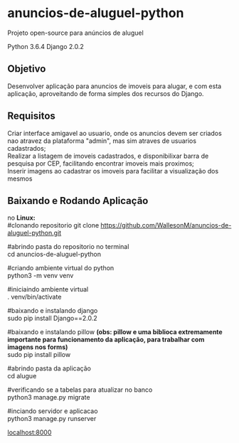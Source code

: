 # anuncios-de-aluguel-python
Projeto open-source para anúncios de aluguel

Python 3.6.4 Django 2.0.2


<h2>Objetivo</h2>
Desenvolver aplicação para anuncios de imoveis para alugar, e com esta aplicação, aproveitando de forma simples dos recursos do Django.


<h2>Requisitos</h2>
Criar interface amigavel ao usuario, onde os anuncios devem ser criados nao atravez da plataforma "admin", mas sim atraves de usuarios cadastrados;<br>
Realizar a listagem de imoveis cadastrados, e disponibilixar barra de pesquisa por CEP, facilitando encontrar imoveis mais proximos;<br>
Inserir imagens ao cadastrar os imoveis para facilitar a visualização dos mesmos<br>


<h2>Baixando e Rodando Aplicação</h2>

no <b>Linux:</b><br>
#clonando repositorio
git clone https://github.com/WallesonM/anuncios-de-aluguel-python.git <br>

#abrindo pasta do repositorio no terminal<br>
cd anuncios-de-aluguel-python<br>

#criando ambiente virtual do python<br>
python3 -m venv venv<br>

#iniciaindo ambiente virtual<br>
. venv/bin/activate<br>

#baixando e instalando django<br>
sudo pip install Django==2.0.2<br>

#baixando e instalando pillow <b>(obs: pillow e uma biblioca extremamente importante para funcionamento da aplicação, para trabalhar com imagens nos forms)</b><br>
sudo pip install pillow<br>

#abrindo pasta da aplicação<br>
cd alugue<br>

#verificando se a tabelas para atualizar no banco<br>
python3 manage.py migrate<br>

#inciando servidor e aplicacao<br>
python3 manage.py runserver<br>

<a href="http://localhost:8000/">localhost:8000</a>
